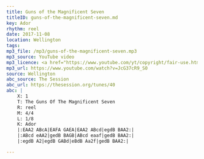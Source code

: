 ```yaml
---
title: Guns of the Magnificent Seven
titleID: guns-of-the-magnificent-seven.md
key: Ador
rhythm: reel
date: 2017-11-08
location: Wellington
tags:
mp3_file: /mp3/guns-of-the-magnificent-seven.mp3
mp3_source: YouTube video
mp3_licence: <a href="https://www.youtube.com/yt/copyright/fair-use.html">YouTube Fair Use</a>
mp3_url: https://www.youtube.com/watch?v=JcG37cR9_S0
source: Wellington
abc_source: The Session
abc_url: https://thesession.org/tunes/40
abc: |
    X: 1
    T: The Guns Of The Magnificent Seven
    R: reel
    M: 4/4
    L: 1/8
    K: Ador
    |:EAA2 ABcA|EAFA GAEA|EAA2 ABcd|egdB BAA2:|
    |:ABcd eAA2|gedB BAGB|ABcd eaaf|gedB BAA2:|
    |:egdB A2|egdB GABd|eBdB Aa2f|gedB BAA2:|

---
```

